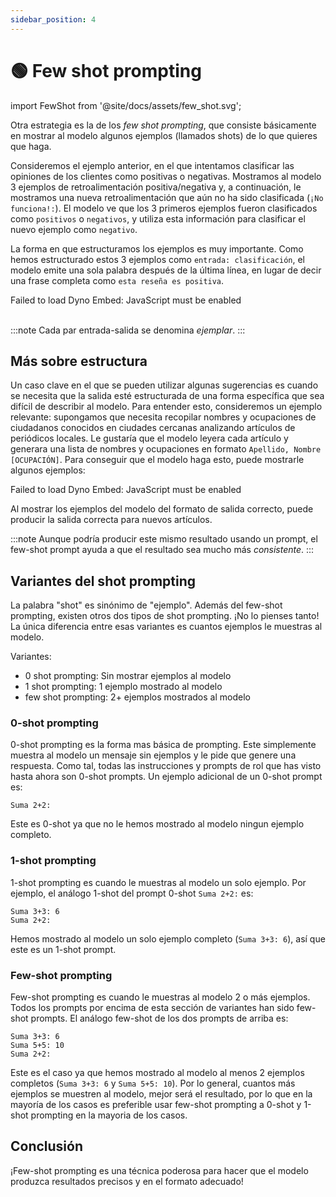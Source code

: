 ```yaml
---
sidebar_position: 4
---
```


# 🟢 Few shot prompting

import FewShot from '@site/docs/assets/few_shot.svg';

<div style={{textAlign: 'center'}}>
  <FewShot style={{width:"800px",height:"300px",verticalAlign:"top"}}/>
</div>

Otra estrategia es la de los *few shot prompting*, que consiste básicamente en mostrar al modelo algunos ejemplos (llamados shots) de lo que quieres que haga.

Consideremos el ejemplo anterior, en el que intentamos clasificar las opiniones de los clientes como positivas o negativas. Mostramos al modelo 3 ejemplos de retroalimentación positiva/negativa y, a continuación, le mostramos una nueva retroalimentación que aún no ha sido clasificada (`¡No funciona!:`). El modelo ve que los 3 primeros ejemplos fueron clasificados como `positivos` o `negativos`, y utiliza esta información para clasificar el nuevo ejemplo como `negativo`.

La forma en que estructuramos los ejemplos es muy importante. Como hemos estructurado estos 3 ejemplos como `entrada: clasificación`, el modelo emite una sola palabra después de la última línea, en lugar de decir una frase completa como `esta reseña es positiva`.

<div trydyno-embed="" openai-model="text-davinci-003" initial-prompt="Gran producto, 10 de 10: positivo\nNo funcionó muy bien: negativo\nSuper útil, vale la pena: positivo\n¡No funciona!:" initial-response="negativo" max-tokens="256" box-rows="5" model-temp="0.0" top-p="0">
    <noscript>Failed to load Dyno Embed: JavaScript must be enabled</noscript>
</div>

<br/>

:::note
Cada par entrada-salida se denomina *ejemplar*.
:::

## Más sobre estructura

Un caso clave en el que se pueden utilizar algunas sugerencias es cuando se necesita que la salida esté estructurada de una forma específica que sea difícil de describir al modelo. Para entender esto, consideremos un ejemplo relevante: supongamos que necesita recopilar nombres y ocupaciones de ciudadanos conocidos en ciudades cercanas analizando artículos de periódicos locales. Le gustaría que el modelo leyera cada artículo y generara una lista de nombres y ocupaciones en formato `Apellido, Nombre [OCUPACIÓN]`. Para conseguir que el modelo haga esto, puede mostrarle algunos ejemplos:

<div trydyno-embed="" openai-model="text-davinci-003" initial-prompt="En la bulliciosa ciudad de Emerald Hills, un grupo diverso de personas dejó su huella. Sarah Martínez, una enfermera entregada a su trabajo, era conocida por sus cuidados compasivos en el hospital local. David Thompson, un innovador ingeniero de software, trabajaba incansablemente en proyectos pioneros que revolucionarían la industria tecnológica. Por su parte, Emily Nakamura, artista y muralista de talento, pintó obras vibrantes y sugerentes que adornaron las paredes de edificios y galerías por igual. Por último, Michael O'Connell, un ambicioso empresario, abrió una cafetería única y respetuosa con el medio ambiente que se convirtió rápidamente en el punto de encuentro favorito de la ciudad. Cada una de estas personas contribuyó al rico tapiz de la comunidad de Emerald Hills.\n1. Sarah Martinez [ENFERMERA]\n2. David Thompson [INGENIERO DE SOFTWARE]\n3. Emily Nakamura [ARTISTA]\n4. Michael O'Connell [EMPRENDEDOR]\n\nEn el corazón de la ciudad, el chef Oliver Hamilton ha transformado la escena culinaria con su restaurante de la granja a la mesa, Green Plate. La dedicación de Oliver a la búsqueda de ingredientes locales y ecológicos le ha valido críticas muy favorables tanto de los críticos gastronómicos como de los lugareños.\n\nJusto al final de la calle se encuentra la Biblioteca Riverside Grove, donde la bibliotecaria Elizabeth Chen ha trabajado con diligencia para crear un espacio acogedor e integrador para todos. Sus esfuerzos por ampliar la oferta de la biblioteca y establecer programas de lectura para niños han tenido un impacto significativo en los índices de alfabetización de la ciudad.\n\nMientras paseas por la encantadora plaza del pueblo, quedarás cautivado por los hermosos murales que adornan las paredes. Estas obras maestras son obra de la renombrada artista Isabella Torres, cuyo talento para capturar la esencia de Riverside Grove ha dado vida a la ciudad.\n\nLos logros deportivos de Riverside Grove también son dignos de mención, gracias al ex nadador olímpico reconvertido en entrenador Marcus Jenkins. Marcus ha utilizado su experiencia y pasión para entrenar a los jóvenes del pueblo, llevando al equipo de natación de Riverside Grove a varios campeonatos regionales.\n1. Oliver Hamilton [CHEF]\n2. Elizabeth Chen [BIBLIOTECARIA]\n3. Isabella Torres [ARTISTA]\n4. Marcus Jenkins [ENTRENADOR]\n\nOak Valley, un pueblo pequeño y encantador, es el hogar de un trío notable de personas cuyas habilidades y dedicación han dejado un impacto duradero en la comunidad.\n\nEn el bullicioso mercado de agricultores de la ciudad, encontrarás a Laura Simmons, una granjera orgánica apasionada conocida por sus deliciosos productos cultivados de manera sostenible. Su dedicación a la promoción de una alimentación saludable ha inspirado a la ciudad a adoptar un estilo de vida más consciente del medio ambiente.\n\nEn el centro comunitario de Oak Valley, Kevin Alvarez, un hábil instructor de baile, ha llevado la alegría del movimiento a personas de todas las edades. Sus clases de danza inclusivas han fomentado un sentido de unidad y autoexpresión entre los residentes, enriqueciendo la escena artística local.\n\nPor último, Rachel O'Connor, una incansable voluntaria, dedica su tiempo a diversas iniciativas benéficas. Su compromiso de mejorar la vida de los demás ha sido fundamental para crear un fuerte sentido de comunidad dentro de Oak Valley.\n\nA través de sus talentos únicos y dedicación inquebrantable, Laura, Kevin y Rachel se han entretejido en la estructura de Oak Valley, ayudando a crear una pequeña ciudad vibrante y próspera." initial-response="1. Laura Simmons [AGRICULTORA]\n2. Kevin Alvarez [PROFESOR DE BAILE]\n3. Rachel O'Connor [VOLUNTARIA]" max-tokens="616" box-rows="20" model-temp="0" top-p="0">
    <noscript>Failed to load Dyno Embed: JavaScript must be enabled</noscript>
</div>

Al mostrar los ejemplos del modelo del formato de salida correcto, puede producir la salida correcta para nuevos artículos.

:::note
Aunque podría producir este mismo resultado usando un prompt, el few-shot prompt ayuda a que el resultado sea mucho más *consistente*.
:::

## Variantes del shot prompting

La palabra "shot" es sinónimo de "ejemplo". Además del few-shot prompting, existen otros dos tipos de shot prompting. ¡No lo pienses tanto! La única diferencia entre esas variantes es cuantos ejemplos le muestras al modelo.

Variantes:
- 0 shot prompting: Sin mostrar ejemplos al modelo
- 1 shot prompting: 1 ejemplo mostrado al modelo
- few shot prompting: 2+ ejemplos mostrados al modelo

### 0-shot prompting

0-shot prompting es la forma mas básica de prompting. Este simplemente muestra al modelo un mensaje sin ejemplos y le pide que genere una respuesta. Como tal, todas las instrucciones y prompts de rol que has visto hasta ahora son 0-shot prompts. Un ejemplo adicional de un 0-shot prompt es:

```text
Suma 2+2:
```

Este es 0-shot ya que no le hemos mostrado al modelo ningun ejemplo completo.

### 1-shot prompting

1-shot prompting es cuando le muestras al modelo un solo ejemplo. Por ejemplo, el análogo 1-shot del prompt 0-shot `Suma 2+2:` es:
  
```text
Suma 3+3: 6
Suma 2+2:
```

Hemos mostrado al modelo un solo ejemplo completo (`Suma 3+3: 6`), así que este es un 1-shot prompt.

### Few-shot prompting

Few-shot prompting es cuando le muestras al modelo 2 o más ejemplos. Todos los prompts por encima de esta sección de variantes han sido few-shot prompts. El análogo few-shot de los dos prompts de arriba es:

```text
Suma 3+3: 6
Suma 5+5: 10
Suma 2+2:
```

Este es el caso ya que hemos mostrado al modelo al menos 2 ejemplos completos (`Suma 3+3: 6` y `Suma 5+5: 10`). Por lo general, cuantos más ejemplos se muestren al modelo, mejor será el resultado, por lo que en la mayoría de los casos es preferible usar few-shot prompting a 0-shot y 1-shot prompting en la mayoria de los casos.


## Conclusión

¡Few-shot prompting es una técnica poderosa para hacer que el modelo produzca resultados precisos y en el formato adecuado!

 